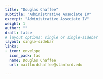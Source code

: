 ```yaml
---
title: "Douglas Chaffee"
subtitle: "Administrative Associate IV"
excerpt: "Administrative Associate IV"
weight: 1
author: ""
draft: false
# layout options: single or single-sidebar
layout: single-sidebar
links:
- icon: envelope
  icon_pack: fas
  name: Douglas Chaffee
  url: mailto:dchaffee@stanford.edu

---
```

